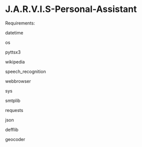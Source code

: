 # J.A.R.V.I.S-Personal-Assistant

Requirements:


datetime

os


pyttsx3

wikipedia

speech_recognition

webbrowser

sys

smtplib

requests

json

defflib

geocoder
